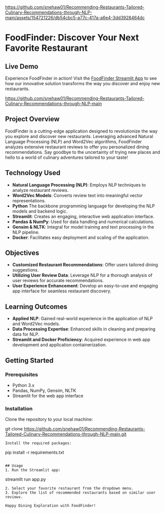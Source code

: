 

https://github.com/snehaw01/Recommending-Restaurants-Tailored-Culinary-Recommendations-through-NLP-main/assets/154721226/db54cbc5-a77c-417a-a6e4-3dd3928464dc




# FoodFinder: Discover Your Next Favorite Restaurant

## Live Demo
Experience FoodFinder in action! Visit the [FoodFinder Streamlit App](https://tastematch.streamlit.app/) to see how our innovative solution transforms the way you discover and enjoy new restaurants.

https://github.com/snehaw01/Recommending-Restaurants-Tailored-Culinary-Recommendations-through-NLP-main


## Project Overview
FoodFinder is a cutting-edge application designed to revolutionize the way you explore and discover new restaurants. Leveraging advanced Natural Language Processing (NLP) and Word2Vec algorithms, FoodFinder analyzes extensive restaurant reviews to offer you personalized dining recommendations. Say goodbye to the uncertainty of trying new places and hello to a world of culinary adventures tailored to your taste!

## Technology Used
- **Natural Language Processing (NLP)**: Employs NLP techniques to analyze restaurant reviews.
- **Word2Vec Models**: Converts review text into meaningful vector representations.
- **Python** The backbone programming language for developing the NLP models and backend logic.
- **Streamlit**: Creates an engaging, interactive web application interface.
- **Pandas & NumPy**: Used for data handling and numerical calculations.
- **Gensim & NLTK**: Integral for model training and text processing in the NLP pipeline.
- **Docker**: Facilitates easy deployment and scaling of the application.

## Objectives
- **Customized Restaurant Recommendations**: Offer users tailored dining suggestions.
- **Utilizing User Review Data**: Leverage NLP for a thorough analysis of user reviews for accurate recommendations.
- **User Experience Enhancement**: Develop an easy-to-use and engaging app interface for seamless restaurant discovery.

## Learning Outcomes
- **Applied NLP**: Gained real-world experience in the application of NLP and Word2Vec models.
- **Data Processing Expertise**: Enhanced skills in cleaning and preparing data for NLP.
- **Streamlit and Docker Proficiency**: Acquired experience in web app development and application containerization.

## Getting Started
### Prerequisites
- Python 3.x
- Pandas, NumPy, Gensim, NLTK
- Streamlit for the web app interface

### Installation
Clone the repository to your local machine:

git clone https://github.com/snehaw01/Recommending-Restaurants-Tailored-Culinary-Recommendations-through-NLP-main.git

```
Install the required packages:
```
pip install -r requirements.txt
```

## Usage
1. Run the Streamlit app:
```
streamlit run app.py
```
2. Select your favorite restaurant from the dropdown menu.
3. Explore the list of recommended restaurants based on similar user reviews.

Happy Dining Exploration with FoodFinder!

